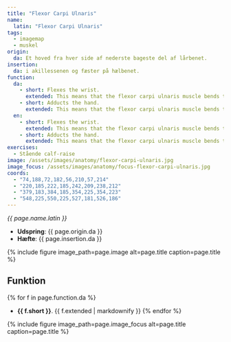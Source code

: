 ```yaml
---
title: "Flexor Carpi Ulnaris"
name:
  latin: "Flexor Carpi Ulnaris"
tags:
  - imagemap
  - muskel
origin: 
  da: Et hoved fra hver side af nederste bageste del af lårbenet.
insertion: 
  da: i akillessenen og fæster på hælbenet.
function:
  da:
    - short: Flexes the wrist.
      extended: This means that the flexor carpi ulnaris muscle bends the wrist joint such that the angle between the palm of the hand and the front of the forearm decreases (i.e. it moves the palm of the hand toward the front of the forearm).
    - short: Adducts the hand.
      extended: This means that the flexor carpi ulnaris muscle bends the wrist sideways such that the little finger side of the hand moves toward the forearm.
  en:
    - short: Flexes the wrist.
      extended: This means that the flexor carpi ulnaris muscle bends the wrist joint such that the angle between the palm of the hand and the front of the forearm decreases (i.e. it moves the palm of the hand toward the front of the forearm).
    - short: Adducts the hand.
      extended: This means that the flexor carpi ulnaris muscle bends the wrist sideways such that the little finger side of the hand moves toward the forearm.
exercises:
  - Stående calf-raise
image: /assets/images/anatomy/flexor-carpi-ulnaris.jpg
image_focus: /assets/images/anatomy/focus-flexor-carpi-ulnaris.jpg
coords:
  - "74,188,72,182,56,210,57,214"
  - "220,185,222,185,242,209,238,212"
  - "379,183,384,185,354,225,354,223"
  - "548,225,550,225,527,181,526,186"
---
```


_{{ page.name.latin }}_

- **Udspring**: {{ page.origin.da }}
- **Hæfte**: {{ page.insertion.da }}

{% include figure image_path=page.image alt=page.title caption=page.title %}

## Funktion

{% for f in page.function.da %}
- **{{ f.short }}**.
  {{ f.extended | markdownify }}
{% endfor %}

{% include figure image_path=page.image_focus alt=page.title caption=page.title %}
